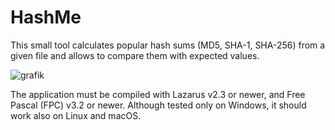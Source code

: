 # HashMe
This small tool calculates popular hash sums (MD5, SHA-1, SHA-256) from a given file and allows to compare them with expected values.

![grafik](https://github.com/wp-xyz/HashMe/assets/30792460/76d40333-8b2e-4e7c-ba70-636000fb06e6)

The application must be compiled with Lazarus v2.3 or newer, and Free Pascal (FPC) v3.2 or newer. Although tested only on Windows, it should work also on Linux and macOS.
